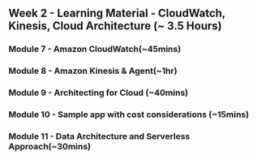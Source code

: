 
## Week 2 - Learning Material - CloudWatch, Kinesis, Cloud Architecture (~ 3.5 Hours)

### Module 7 - Amazon CloudWatch(~45mins)

### Module 8 - Amazon Kinesis & Agent(~1hr)

### Module 9 - Architecting for Cloud (~40mins)

### Module 10 - Sample app with cost considerations (~15mins)

### Module 11 - Data Architecture and Serverless Approach(~30mins)

